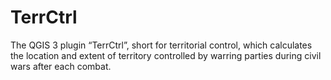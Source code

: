 # TerrCtrl
The QGIS 3 plugin “TerrCtrl”, short for territorial control, which calculates the location and extent of territory controlled by warring parties during civil wars after each combat.
